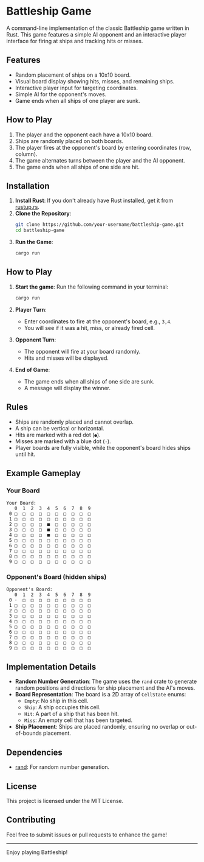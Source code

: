 # Battleship Game

A command-line implementation of the classic Battleship game written in Rust. This game features a simple AI opponent and an interactive player interface for firing at ships and tracking hits or misses.

## Features
- Random placement of ships on a 10x10 board.
- Visual board display showing hits, misses, and remaining ships.
- Interactive player input for targeting coordinates.
- Simple AI for the opponent's moves.
- Game ends when all ships of one player are sunk.

## How to Play
1. The player and the opponent each have a 10x10 board.
2. Ships are randomly placed on both boards.
3. The player fires at the opponent's board by entering coordinates (row, column).
4. The game alternates turns between the player and the AI opponent.
5. The game ends when all ships of one side are hit.

## Installation
1. **Install Rust**: If you don't already have Rust installed, get it from [rustup.rs](https://rustup.rs).
2. **Clone the Repository**:
   ```bash
   git clone https://github.com/your-username/battleship-game.git
   cd battleship-game
   ```
3. **Run the Game**:
   ```bash
   cargo run
   ```

## How to Play
1. **Start the game**:
   Run the following command in your terminal:
   ```bash
   cargo run
   ```
2. **Player Turn**:
    - Enter coordinates to fire at the opponent's board, e.g., `3,4`.
    - You will see if it was a hit, miss, or already fired cell.
3. **Opponent Turn**:
    - The opponent will fire at your board randomly.
    - Hits and misses will be displayed.

4. **End of Game**:
    - The game ends when all ships of one side are sunk.
    - A message will display the winner.

## Rules
- Ships are randomly placed and cannot overlap.
- A ship can be vertical or horizontal.
- Hits are marked with a red dot (`●`).
- Misses are marked with a blue dot (`·`).
- Player boards are fully visible, while the opponent's board hides ships until hit.

## Example Gameplay
### Your Board
```
Your Board:
   0  1  2  3  4  5  6  7  8  9 
 0 □  □  □  □  □  □  □  □  □  □ 
 1 □  □  □  □  □  □  □  □  □  □ 
 2 □  □  □  □  ■  □  □  □  □  □ 
 3 □  □  □  □  ■  □  □  □  □  □ 
 4 □  □  □  □  ■  □  □  □  □  □ 
 5 □  □  □  □  □  □  □  □  □  □ 
 6 □  □  □  □  □  □  □  □  □  □ 
 7 □  □  □  □  □  □  □  □  □  □ 
 8 □  □  □  □  □  □  □  □  □  □ 
 9 □  □  □  □  □  □  □  □  □  □ 
```

### Opponent's Board (hidden ships)
```
Opponent's Board:
   0  1  2  3  4  5  6  7  8  9 
 0 ·  □  □  □  □  □  □  □  □  □ 
 1 □  □  □  □  □  □  □  □  □  □ 
 2 □  □  □  □  □  □  □  □  □  □ 
 3 □  □  □  □  □  □  □  □  □  □ 
 4 □  □  □  □  □  □  □  □  □  □ 
 5 □  □  □  □  □  □  □  □  □  □ 
 6 □  □  □  □  □  □  □  □  □  □ 
 7 □  □  □  □  □  □  □  □  □  □ 
 8 □  □  □  □  □  □  □  □  □  □ 
 9 □  □  □  □  □  □  □  □  □  □ 
```

## Implementation Details
- **Random Number Generation**:
  The game uses the `rand` crate to generate random positions and directions for ship placement and the AI's moves.
- **Board Representation**:
  The board is a 2D array of `CellState` enums:
    - `Empty`: No ship in this cell.
    - `Ship`: A ship occupies this cell.
    - `Hit`: A part of a ship that has been hit.
    - `Miss`: An empty cell that has been targeted.
- **Ship Placement**:
  Ships are placed randomly, ensuring no overlap or out-of-bounds placement.

## Dependencies
- [rand](https://crates.io/crates/rand): For random number generation.

## License
This project is licensed under the MIT License.

## Contributing
Feel free to submit issues or pull requests to enhance the game!

---

Enjoy playing Battleship!
